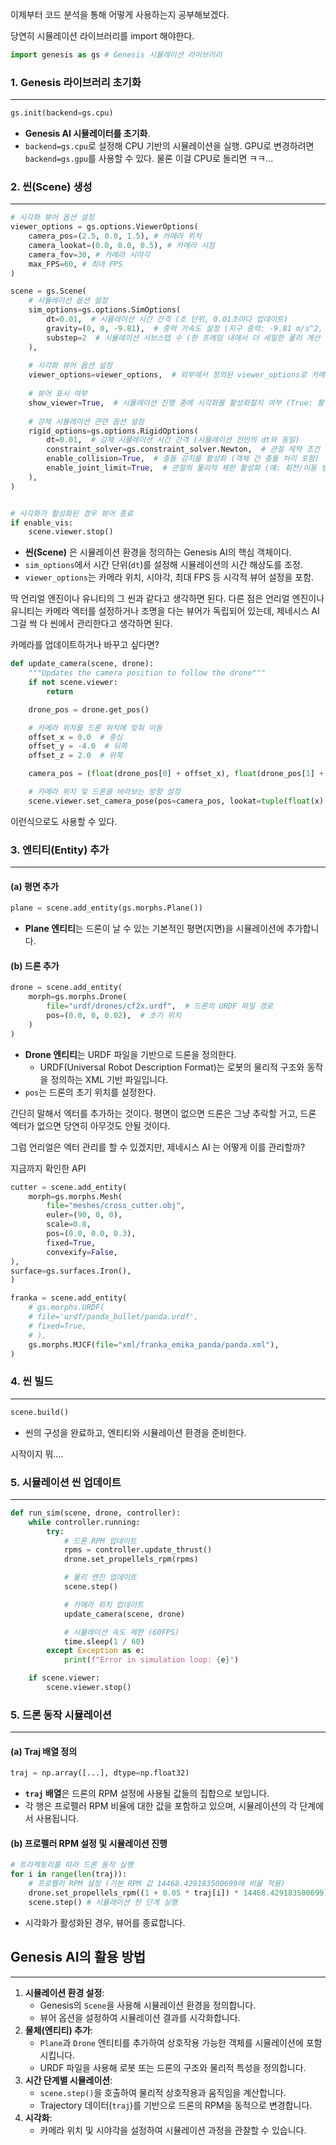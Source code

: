 이제부터 코드 분석을 통해 어떻게 사용하는지 공부해보겠다.

당연히 시뮬레이션 라이브러리를 import 해야한다.

``` python
import genesis as gs # Genesis 시뮬레이션 라이브러리
```

### 1. **Genesis 라이브러리 초기화**
---
```python
gs.init(backend=gs.cpu)
```

- **Genesis AI 시뮬레이터를 초기화**.
- `backend=gs.cpu`로 설정해 CPU 기반의 시뮬레이션을 실행. GPU로 변경하려면 `backend=gs.gpu`를 사용할 수 있다. 물론 이걸 CPU로 돌리면 ㅋㅋ...


### 2. **씬(Scene) 생성**
---
```python
# 시각화 뷰어 옵션 설정
viewer_options = gs.options.ViewerOptions(
	camera_pos=(2.5, 0.0, 1.5), # 카메라 위치
	camera_lookat=(0.0, 0.0, 0.5), # 카메라 시점
	camera_fov=30, # 카메라 시야각
	max_FPS=60, # 최대 FPS
)

scene = gs.Scene(
    # 시뮬레이션 옵션 설정
    sim_options=gs.options.SimOptions(
        dt=0.01,  # 시뮬레이션 시간 간격 (초 단위, 0.01초마다 업데이트)
        gravity=(0, 0, -9.81),  # 중력 가속도 설정 (지구 중력: -9.81 m/s^2, z 방향)
        substep=2  # 시뮬레이션 서브스텝 수 (한 프레임 내에서 더 세밀한 물리 계산 수행)
    ),
    
    # 시각화 뷰어 옵션 설정
    viewer_options=viewer_options,  # 외부에서 정의된 viewer_options로 카메라, FPS 등 설정
    
    # 뷰어 표시 여부
    show_viewer=True,  # 시뮬레이션 진행 중에 시각화를 활성화할지 여부 (True: 활성화)
    
    # 강체 시뮬레이션 관련 옵션 설정
    rigid_options=gs.options.RigidOptions(
        dt=0.01,  # 강체 시뮬레이션 시간 간격 (시뮬레이션 전반의 dt와 동일)
        constraint_solver=gs.constraint_solver.Newton,  # 관절 제약 조건 해결을 위한 Newton 솔버 사용
        enable_collision=True,  # 충돌 감지를 활성화 (객체 간 충돌 처리 포함)
        enable_joint_limit=True,  # 관절의 물리적 제한 활성화 (예: 회전/이동 범위)
    ),
)


# 시각화가 활성화된 경우 뷰어 종료
if enable_vis:
	scene.viewer.stop()
```

- **씬(Scene)** 은 시뮬레이션 환경을 정의하는 Genesis AI의 핵심 객체이다.
- `sim_options`에서 시간 단위(`dt`)를 설정해 시뮬레이션의 시간 해상도를 조정.
- `viewer_options`는 카메라 위치, 시야각, 최대 FPS 등 시각적 뷰어 설정을 포함.

딱 언리얼 엔진이나 유니티의 그 씬과 같다고 생각하면 된다. 다른 점은 언리얼 엔진이나 유니티는 카메라 엑터를 설정하거나 조명을 다는 뷰어가 독립되어 있는데, 제네시스 AI 그걸 싹 다 씬에서 관리한다고 생각하면 된다.

카메라를 업데이트하거나 바꾸고 싶다면?

``` python
def update_camera(scene, drone):
    """Updates the camera position to follow the drone"""
    if not scene.viewer:
        return

    drone_pos = drone.get_pos()

    # 카메라 위치를 드론 위치에 맞춰 이동
    offset_x = 0.0  # 중심
    offset_y = -4.0  # 뒤쪽
    offset_z = 2.0  # 위쪽

    camera_pos = (float(drone_pos[0] + offset_x), float(drone_pos[1] + offset_y), float(drone_pos[2] + offset_z))

    # 카메라 위치 및 드론을 바라보는 방향 설정
    scene.viewer.set_camera_pose(pos=camera_pos, lookat=tuple(float(x) for x in drone_pos))
```

이런식으로도 사용할 수 있다. 



### 3. **엔티티(Entity) 추가**
---
#### (a) **평면 추가**

```python
plane = scene.add_entity(gs.morphs.Plane())
```

- **Plane 엔티티**는 드론이 날 수 있는 기본적인 평면(지면)을 시뮬레이션에 추가합니다.

#### (b) **드론 추가**

```python
drone = scene.add_entity(
    morph=gs.morphs.Drone(
        file="urdf/drones/cf2x.urdf",  # 드론의 URDF 파일 경로
        pos=(0.0, 0, 0.02),  # 초기 위치
    )
)
```

- **Drone 엔티티**는 URDF 파일을 기반으로 드론을 정의한다.
    - URDF(Universal Robot Description Format)는 로봇의 물리적 구조와 동작을 정의하는 XML 기반 파일입니다.
- `pos`는 드론의 초기 위치를 설정한다.

간단히 말해서 엑터를 추가하는 것이다. 
평면이 없으면 드론은 그냥 추락할 거고, 드론 엑터가 없으면 당연히 아무것도 안될 것이다.

그럼 언리얼은 엑터 관리를 할 수 있겠지만, 제네시스 AI 는 어떻게 이를 관리할까?

지금까지 확인한 API

``` python
cutter = scene.add_entity(
	morph=gs.morphs.Mesh(
		file="meshes/cross_cutter.obj",
		euler=(90, 0, 0),
		scale=0.8,
		pos=(0.0, 0.0, 0.3),
		fixed=True,
		convexify=False,
),
surface=gs.surfaces.Iron(),
)
```

``` python
franka = scene.add_entity(
	# gs.morphs.URDF(
	# file='urdf/panda_bullet/panda.urdf',
	# fixed=True,
	# ),
	gs.morphs.MJCF(file="xml/franka_emika_panda/panda.xml"),
)
```
### 4. **씬 빌드**
---
```python
scene.build()
```
- 씬의 구성을 완료하고, 엔티티와 시뮬레이션 환경을 준비한다.

시작이지 뭐....



### 5. 시뮬레이션 씬 업데이트
---
``` python
def run_sim(scene, drone, controller):
    while controller.running:
        try:
            # 드론 RPM 업데이트
            rpms = controller.update_thrust()
            drone.set_propellels_rpm(rpms)

            # 물리 엔진 업데이트
            scene.step()

            # 카메라 위치 업데이트
            update_camera(scene, drone)

            # 시뮬레이션 속도 제한 (60FPS)
            time.sleep(1 / 60)
        except Exception as e:
            print(f"Error in simulation loop: {e}")

    if scene.viewer:
        scene.viewer.stop()
```




### 5. **드론 동작 시뮬레이션**
---
#### (a) **Traj 배열 정의**

```python
traj = np.array([...], dtype=np.float32)
```

- **`traj` 배열**은 드론의 RPM 설정에 사용될 값들의 집합으로 보입니다.
- 각 행은 프로펠러 RPM 비율에 대한 값을 포함하고 있으며, 시뮬레이션의 각 단계에서 사용됩니다.

#### (b) **프로펠러 RPM 설정 및 시뮬레이션 진행**

```python
# 트라젝토리를 따라 드론 동작 실행
for i in range(len(traj)):
	# 프로펠러 RPM 설정 (기본 RPM 값 14468.429183500699에 비율 적용)
	drone.set_propellels_rpm((1 + 0.05 * traj[i]) * 14468.429183500699)
	scene.step() # 시뮬레이션 한 단계 실행
```

- 시각화가 활성화된 경우, 뷰어를 종료합니다.



## **Genesis AI의 활용 방법**
---
1. **시뮬레이션 환경 설정**:
    - Genesis의 `Scene`을 사용해 시뮬레이션 환경을 정의합니다.
    - 뷰어 옵션을 설정하여 시뮬레이션 결과를 시각화합니다.
2. **물체(엔티티) 추가**:
    - `Plane`과 `Drone` 엔티티를 추가하여 상호작용 가능한 객체를 시뮬레이션에 포함시킵니다.
    - URDF 파일을 사용해 로봇 또는 드론의 구조와 물리적 특성을 정의합니다.
3. **시간 단계별 시뮬레이션**:
    - `scene.step()`을 호출하여 물리적 상호작용과 움직임을 계산합니다.
    - Trajectory 데이터(`traj`)를 기반으로 드론의 RPM을 동적으로 변경합니다.
4. **시각화**:
    - 카메라 위치 및 시야각을 설정하여 시뮬레이션 과정을 관찰할 수 있습니다.



